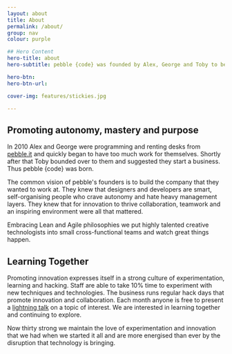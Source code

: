 ```yaml
---
layout: about
title: About
permalink: /about/
group: nav
colour: purple

## Hero Content
hero-title: about
hero-subtitle: pebble {code} was founded by Alex, George and Toby to be the technology company that they wanted to work at. They continue to strive to create an environment where exceptional technologists can just get on and do exceptional things. 

hero-btn:
hero-btn-url:

cover-img: features/stickies.jpg

---
```


## Promoting autonomy, mastery and purpose

In 2010 Alex and George were programming and renting desks from [pebble.it][2] and quickly began to have too much work for themselves. Shortly after that Toby bounded over to them and suggested they start a business. Thus pebble {code} was born.

The common vision of pebble's founders is to build the company that they wanted to work at. They knew that designers and developers are smart, self-organising people who crave autonomy and hate heavy management layers. They knew that for innovation to thrive collaboration, teamwork and an inspiring environment were all that mattered. 

Embracing Lean and Agile philosophies we put highly talented creative technologists into small cross-functional teams and watch great things happen. 

## Learning Together

Promoting innovation expresses itself in a strong culture of experimentation, learning and hacking. Staff are able to take 10% time to experiment with new techniques and technologies. The business runs regular hack days that promote innovation and collaboration. Each month anyone is free to present a [lightning talk][1] on a topic of interest. We are interested in learning together and continuing to explore. 

Now thirty strong we maintain the love of experimentation and innovation that we had when we started it all and are more energised than ever by the disruption that technology is bringing.

[1]: https://www.youtube.com/watch?v=WLP7K6jS8Q4&list=PLuVEZFsd1m6XQFBGs8i4zezFkdm1rUJPM
[2]: http://www.pebbleit.com/
